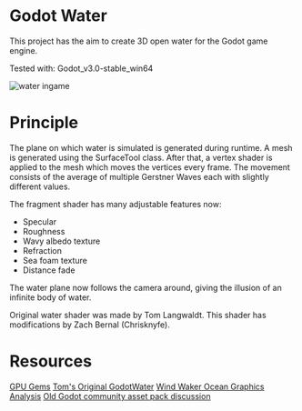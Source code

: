 # Godot Water
This project has the aim to create 3D open water for the Godot game engine.

Tested with: Godot_v3.0-stable_win64

![water ingame](/uploads/a82860a3f763a9d1e50c375e99cab040/water.gif)

# Principle
The plane on which water is simulated is generated during runtime.
A mesh is generated using the SurfaceTool class.
After that, a vertex shader is applied to the mesh which moves the
vertices every frame.
The movement consists of the average of multiple Gerstner Waves each with
slightly different values.

The fragment shader has many adjustable features now:
 * Specular
 * Roughness
 * Wavy albedo texture
 * Refraction
 * Sea foam texture
 * Distance fade

The water plane now follows the camera around, giving the illusion of an
infinite body of water.

Original water shader was made by Tom Langwaldt.
This shader has modifications by Zach Bernal (Chrisknyfe).


# Resources
[GPU Gems](https://developer.nvidia.com/gpugems/GPUGems/gpugems_ch02.html)
[Tom's Original GodotWater](https://gitlab.com/MrMinimal/GodotWater)
[Wind Waker Ocean Graphics Analysis](https://medium.com/@gordonnl/the-ocean-170fdfd659f1)
[Old Godot community asset pack discussion](https://godotdevelopers.org/forum/discussion/14458/community-asset-pack)
